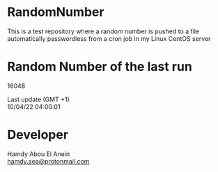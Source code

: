# RandomNumber    
This is a test repository where a random number is pushed to a file automatically passwordless from a cron job in my Linux CentOS server    
# Random Number of the last run   
16048
      
Last update (GMT +1)    
10/04/22 04:00:01
# Developer    
Hamdy Abou El Anein   
hamdy.aea@protonmail.com

